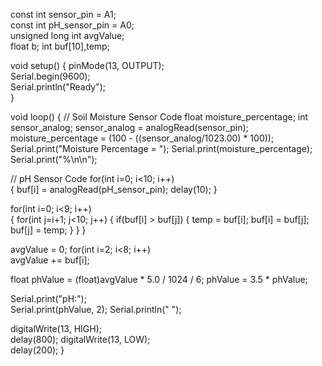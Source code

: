 const int sensor_pin = A1;         
const int pH_sensor_pin = A0;       
unsigned long int avgValue;         
float b;
int buf[10],temp;

void setup()
{
  pinMode(13, OUTPUT);            
  Serial.begin(9600);             
  Serial.println("Ready");          
}

void loop()
{
  // Soil Moisture Sensor Code
  float moisture_percentage;
  int sensor_analog;
  sensor_analog = analogRead(sensor_pin);
  moisture_percentage = (100 - ((sensor_analog/1023.00) * 100));
  Serial.print("Moisture Percentage = ");
  Serial.print(moisture_percentage);
  Serial.print("%\n\n");

  // pH Sensor Code
  for(int i=0; i<10; i++)           
  { 
    buf[i] = analogRead(pH_sensor_pin);
    delay(10);
  }

  for(int i=0; i<9; i++)           
  {
    for(int j=i+1; j<10; j++)
    {
      if(buf[i] > buf[j])
      {
        temp = buf[i];
        buf[i] = buf[j];
        buf[j] = temp;
      }
    }
  }

  avgValue = 0;
  for(int i=2; i<8; i++)            
    avgValue += buf[i];

  float phValue = (float)avgValue * 5.0 / 1024 / 6; 
  phValue = 3.5 * phValue;           

  Serial.print("pH:");  
  Serial.print(phValue, 2);
  Serial.println(" ");

  digitalWrite(13, HIGH);          
  delay(800);
  digitalWrite(13, LOW);          
  delay(200);
}
